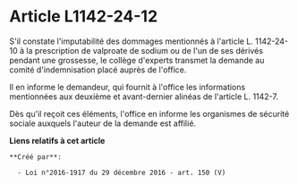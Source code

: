 # Article L1142-24-12

S'il constate l'imputabilité des dommages mentionnés à l'article L. 1142-24-10 à la prescription de valproate de sodium ou de
l'un de ses dérivés pendant une grossesse, le collège d'experts transmet la demande au comité d'indemnisation placé auprès de
l'office.

Il en informe le demandeur, qui fournit à l'office les informations mentionnées aux deuxième et avant-dernier alinéas de
l'article L. 1142-7.

Dès qu'il reçoit ces éléments, l'office en informe les organismes de sécurité sociale auxquels l'auteur de la demande est
affilié.

**Liens relatifs à cet article**

	**Créé par**:

	  - Loi n°2016-1917 du 29 décembre 2016 - art. 150 (V)
